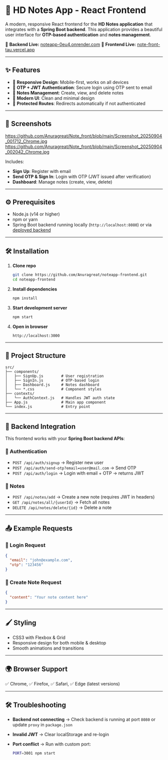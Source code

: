 # 📝 HD Notes App - React Frontend

A modern, responsive React frontend for the **HD Notes application** that integrates with a **Spring Boot backend**.
This application provides a beautiful user interface for **OTP-based authentication** and **notes management**.

🔗 **Backend Live:** [noteapp-0eu4.onrender.com](https://noteapp-0eu4.onrender.com)
🔗 **Frontend Live:** [note-front-tau.vercel.app](https://note-front-tau.vercel.app/)

---

## ✨ Features

* 📱 **Responsive Design**: Mobile-first, works on all devices
* 🔐 **OTP + JWT Authentication**: Secure login using OTP sent to email
* 📝 **Notes Management**: Create, view, and delete notes
* 🎨 **Modern UI**: Clean and minimal design
* 🔄 **Protected Routes**: Redirects automatically if not authenticated

---

## 📸 Screenshots
https://github.com/Anuragreat/Note_front/blob/main/Screenshot_20250904_001712_Chrome.jpg
https://github.com/Anuragreat/Note_front/blob/main/Screenshot_20250904_002042_Chrome.jpg

Includes:

* **Sign Up**: Register with email
* **Send OTP & Sign In**: Login with OTP (JWT issued after verification)
* **Dashboard**: Manage notes (create, view, delete)

---

## ⚙️ Prerequisites

* Node.js (v14 or higher)
* npm or yarn
* Spring Boot backend running locally (`http://localhost:8080`) or via [deployed backend](https://noteapp-0eu4.onrender.com)

---

## 🛠 Installation

1. **Clone repo**

   ```bash
   git clone https://github.com/Anuragreat/noteapp-frontend.git
   cd noteapp-frontend
   ```

2. **Install dependencies**

   ```bash
   npm install
   ```

3. **Start development server**

   ```bash
   npm start
   ```

4. **Open in browser**

   ```
   http://localhost:3000
   ```

---

## 📂 Project Structure

```
src/
├── components/
│   ├── SignUp.js        # User registration
│   ├── SignIn.js        # OTP-based login
│   ├── Dashboard.js     # Notes dashboard
│   └── *.css            # Component styles
├── contexts/
│   └── AuthContext.js   # Handles JWT auth state
├── App.js               # Main app component
└── index.js             # Entry point
```

---

## 🔗 Backend Integration

This frontend works with your **Spring Boot backend APIs**:

### 🔐 Authentication

* `POST /api/auth/signup` → Register new user
* `POST /api/auth/send-otp?email=user@mail.com` → Send OTP
* `POST /api/auth/login` → Login with email + OTP → returns JWT

### 📝 Notes

* `POST /api/notes/add` → Create a new note (requires JWT in headers)
* `GET /api/notes/all/{userId}` → Fetch all notes
* `DELETE /api/notes/delete/{id}` → Delete a note

---

## 📤 Example Requests

### 🔑 Login Request

```json
{
  "email": "john@example.com",
  "otp": "123456"
}
```

### 📝 Create Note Request

```json
{
  "content": "Your note content here"
}
```

---

## 🖌 Styling

* CSS3 with Flexbox & Grid
* Responsive design for both mobile & desktop
* Smooth animations and transitions

---

## 🌍 Browser Support

✅ Chrome, ✅ Firefox, ✅ Safari, ✅ Edge (latest versions)

---

## 🛠 Troubleshooting

* **Backend not connecting** → Check backend is running at port `8080` or update `proxy` in `package.json`
* **Invalid JWT** → Clear localStorage and re-login
* **Port conflict** → Run with custom port:

  ```bash
  PORT=3001 npm start
  ```
